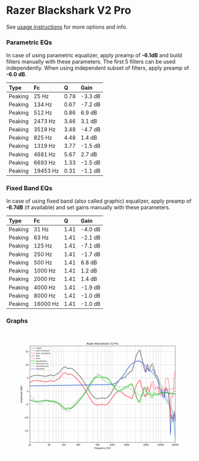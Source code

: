 # Razer Blackshark V2 Pro
See [usage instructions](https://github.com/jaakkopasanen/AutoEq#usage) for more options and info.

### Parametric EQs
In case of using parametric equalizer, apply preamp of **-6.1dB** and build filters manually
with these parameters. The first 5 filters can be used independently.
When using independent subset of filters, apply preamp of **-6.0 dB**.

| Type    | Fc       |    Q | Gain    |
|:--------|:---------|:-----|:--------|
| Peaking | 25 Hz    | 0.78 | -3.3 dB |
| Peaking | 134 Hz   | 0.67 | -7.2 dB |
| Peaking | 512 Hz   | 0.86 | 6.9 dB  |
| Peaking | 2473 Hz  | 3.46 | 3.1 dB  |
| Peaking | 3519 Hz  | 3.48 | -4.7 dB |
| Peaking | 825 Hz   | 4.48 | 1.4 dB  |
| Peaking | 1319 Hz  | 3.77 | -1.5 dB |
| Peaking | 4681 Hz  | 5.67 | 2.7 dB  |
| Peaking | 6693 Hz  | 1.33 | -1.5 dB |
| Peaking | 19453 Hz | 0.31 | -1.1 dB |

### Fixed Band EQs
In case of using fixed band (also called graphic) equalizer, apply preamp of **-6.7dB**
(if available) and set gains manually with these parameters.

| Type    | Fc       |    Q | Gain    |
|:--------|:---------|:-----|:--------|
| Peaking | 31 Hz    | 1.41 | -4.0 dB |
| Peaking | 63 Hz    | 1.41 | -2.1 dB |
| Peaking | 125 Hz   | 1.41 | -7.1 dB |
| Peaking | 250 Hz   | 1.41 | -1.7 dB |
| Peaking | 500 Hz   | 1.41 | 6.8 dB  |
| Peaking | 1000 Hz  | 1.41 | 1.2 dB  |
| Peaking | 2000 Hz  | 1.41 | 1.4 dB  |
| Peaking | 4000 Hz  | 1.41 | -1.9 dB |
| Peaking | 8000 Hz  | 1.41 | -1.0 dB |
| Peaking | 16000 Hz | 1.41 | -1.0 dB |

### Graphs
![](./Razer%20Blackshark%20V2%20Pro.png)